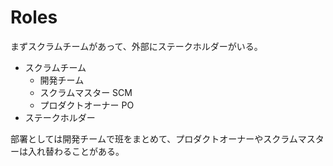 # Roles

まずスクラムチームがあって、外部にステークホルダーがいる。

- スクラムチーム
  - 開発チーム
  - スクラムマスター SCM
  - プロダクトオーナー PO
- ステークホルダー

部署としては開発チームで班をまとめて、プロダクトオーナーやスクラムマスターは入れ替わることがある。
